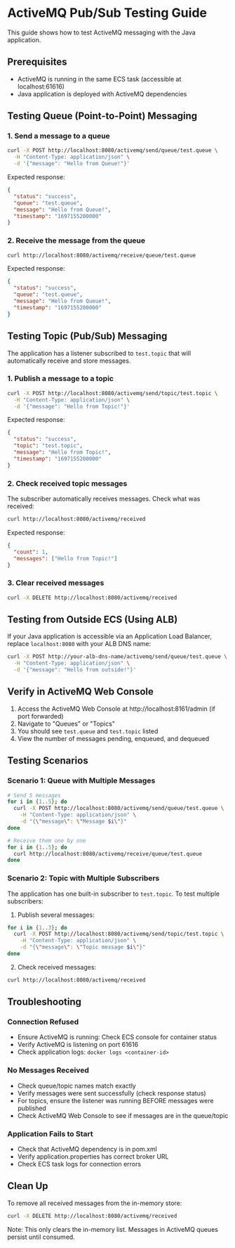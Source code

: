 # ActiveMQ Pub/Sub Testing Guide

This guide shows how to test ActiveMQ messaging with the Java application.

## Prerequisites

- ActiveMQ is running in the same ECS task (accessible at localhost:61616)
- Java application is deployed with ActiveMQ dependencies

## Testing Queue (Point-to-Point) Messaging

### 1. Send a message to a queue

```bash
curl -X POST http://localhost:8080/activemq/send/queue/test.queue \
  -H "Content-Type: application/json" \
  -d '{"message": "Hello from Queue!"}'
```

Expected response:
```json
{
  "status": "success",
  "queue": "test.queue",
  "message": "Hello from Queue!",
  "timestamp": "1697155200000"
}
```

### 2. Receive the message from the queue

```bash
curl http://localhost:8080/activemq/receive/queue/test.queue
```

Expected response:
```json
{
  "status": "success",
  "queue": "test.queue",
  "message": "Hello from Queue!",
  "timestamp": "1697155200000"
}
```

## Testing Topic (Pub/Sub) Messaging

The application has a listener subscribed to `test.topic` that will automatically receive and store messages.

### 1. Publish a message to a topic

```bash
curl -X POST http://localhost:8080/activemq/send/topic/test.topic \
  -H "Content-Type: application/json" \
  -d '{"message": "Hello from Topic!"}'
```

Expected response:
```json
{
  "status": "success",
  "topic": "test.topic",
  "message": "Hello from Topic!",
  "timestamp": "1697155200000"
}
```

### 2. Check received topic messages

The subscriber automatically receives messages. Check what was received:

```bash
curl http://localhost:8080/activemq/received
```

Expected response:
```json
{
  "count": 1,
  "messages": ["Hello from Topic!"]
}
```

### 3. Clear received messages

```bash
curl -X DELETE http://localhost:8080/activemq/received
```

## Testing from Outside ECS (Using ALB)

If your Java application is accessible via an Application Load Balancer, replace `localhost:8080` with your ALB DNS name:

```bash
curl -X POST http://your-alb-dns-name/activemq/send/queue/test.queue \
  -H "Content-Type: application/json" \
  -d '{"message": "Hello from outside!"}'
```

## Verify in ActiveMQ Web Console

1. Access the ActiveMQ Web Console at http://localhost:8161/admin (if port forwarded)
2. Navigate to "Queues" or "Topics"
3. You should see `test.queue` and `test.topic` listed
4. View the number of messages pending, enqueued, and dequeued

## Testing Scenarios

### Scenario 1: Queue with Multiple Messages

```bash
# Send 5 messages
for i in {1..5}; do
  curl -X POST http://localhost:8080/activemq/send/queue/test.queue \
    -H "Content-Type: application/json" \
    -d "{\"message\": \"Message $i\"}"
done

# Receive them one by one
for i in {1..5}; do
  curl http://localhost:8080/activemq/receive/queue/test.queue
done
```

### Scenario 2: Topic with Multiple Subscribers

The application has one built-in subscriber to `test.topic`. To test multiple subscribers:

1. Publish several messages:
```bash
for i in {1..3}; do
  curl -X POST http://localhost:8080/activemq/send/topic/test.topic \
    -H "Content-Type: application/json" \
    -d "{\"message\": \"Topic message $i\"}"
done
```

2. Check received messages:
```bash
curl http://localhost:8080/activemq/received
```

## Troubleshooting

### Connection Refused
- Ensure ActiveMQ is running: Check ECS console for container status
- Verify ActiveMQ is listening on port 61616
- Check application logs: `docker logs <container-id>`

### No Messages Received
- Check queue/topic names match exactly
- Verify messages were sent successfully (check response status)
- For topics, ensure the listener was running BEFORE messages were published
- Check ActiveMQ Web Console to see if messages are in the queue/topic

### Application Fails to Start
- Check that ActiveMQ dependency is in pom.xml
- Verify application.properties has correct broker URL
- Check ECS task logs for connection errors

## Clean Up

To remove all received messages from the in-memory store:
```bash
curl -X DELETE http://localhost:8080/activemq/received
```

Note: This only clears the in-memory list. Messages in ActiveMQ queues persist until consumed.
